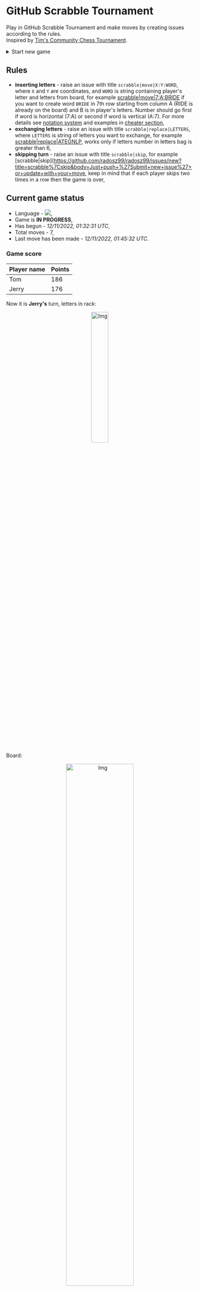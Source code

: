 
# GitHub Scrabble Tournament
Play in GitHub Scrabble Tournament and make moves by creating issues according to the rules.    
Inspired by [Tim's Community Chess Tournament](https://github.com/timburgan/).

<details>
  <summary>Start new game</summary>
  
 
 - [GB](https://github.com/radosz99/radosz99/issues/new?title=scrabble%7Cinit%7CGB&body=Just+push+%27Submit+new+issue%27+or+update+with+your+move)  ![](https://raw.githubusercontent.com/radosz99/radosz99/main/flags/GB.png)
 - [PL](https://github.com/radosz99/radosz99/issues/new?title=scrabble%7Cinit%7CPL&body=Just+push+%27Submit+new+issue%27+or+update+with+your+move)  ![](https://raw.githubusercontent.com/radosz99/radosz99/main/flags/PL.png)
 - [ES](https://github.com/radosz99/radosz99/issues/new?title=scrabble%7Cinit%7CES&body=Just+push+%27Submit+new+issue%27+or+update+with+your+move)  ![](https://raw.githubusercontent.com/radosz99/radosz99/main/flags/ES.png)
 - [DE](https://github.com/radosz99/radosz99/issues/new?title=scrabble%7Cinit%7CDE&body=Just+push+%27Submit+new+issue%27+or+update+with+your+move)  ![](https://raw.githubusercontent.com/radosz99/radosz99/main/flags/DE.png)
 - [FR](https://github.com/radosz99/radosz99/issues/new?title=scrabble%7Cinit%7CFR&body=Just+push+%27Submit+new+issue%27+or+update+with+your+move)  ![](https://raw.githubusercontent.com/radosz99/radosz99/main/flags/FR.png)
</details>
        

## Rules
 - **inserting letters** - raise an issue with title `scrabble|move|X:Y:WORD`, where `X` and `Y` are coordinates, and `WORD` is string containing player's letter and letters from board, for example [scrabble&#124;move&#124;7:A:BRIDE](https://github.com/radosz99/radosz99/issues/new?title=scrabble%7Cmove%7C7%3AA%3ABRIDE&body=Just+push+%27Submit+new+issue%27+or+update+with+your+move) if you want to create word `BRIDE` in 7th row starting from column A (RIDE is already on the board) and B is in player's letters. Number should go first if word is horizontal (7:A) or second if word is vertical (A:7). For more details see [notation system](https://en.wikipedia.org/wiki/Scrabble#Notation_system) and examples in [cheater section](#cheater),
 - **exchanging letters** - raise an issue with title `scrabble|replace|LETTERS`, where `LETTERS` is string of letters you want to exchange, for example [scrabble&#124;replace&#124;ATEGNLP](https://github.com/radosz99/radosz99/issues/new?title=scrabble%7Creplace%7CATEGNLP&body=Just+push+%27Submit+new+issue%27+or+update+with+your+move), works only if letters number in letters bag is greater than 6,
 - **skipping turn** - raise an issue with title `scrabble|skip`, for example [scrabble&#124;skip](https://github.com/radosz99/radosz99/issues/new?title=scrabble%7Cskip&body=Just+push+%27Submit+new+issue%27+or+update+with+your+move, keep in mind that if each player skips two times in a row then the game is over,

## Current game status
 - Language - ![](https://raw.githubusercontent.com/radosz99/radosz99/main/flags/ES.png),
 - Game is **IN PROGRESS**,
 - Has begun - *12/11/2022, 01:32:31 UTC*,
 - Total moves - 7,
 - Last move has been made - *12/11/2022, 01:45:32 UTC*.
    
### Game score
| Player name | Points |
 | - | - |  
| Tom | 186
| Jerry | 176

Now it is **Jerry's** turn, letters in rack:
<p align="center">
    <img src="https://raw.githubusercontent.com/radosz99/radosz99/main/rack.png" width=30% alt="Img"/>
</p>

Board:
<p align="center">
<img src="https://raw.githubusercontent.com/radosz99/radosz99/main/board.png" width=60% alt="Img"/>
</p>
    
## User leaderboard
| Moves | Who | Points |
| - | - | - |
| 7 | [@radosz99](github.com/radosz99)| 362

<a name="cheater"></a>
## Cheater section  
Try out my algorithm and check the moves that were found based on the state of the board and rack. :cowboy_hat_face:
<details>
  <summary>Reveal some fancy moves :)</summary>
  
  | Id | Move | Points |
  | - | - | - |  
|1 | [O:9:lepton](https://github.com/radosz99/radosz99/issues/new?title=scrabble%7Cmove%7CO%3A9%3Alepton&body=Just+push+%27Submit+new+issue%27+or+update+with+your+move) | 33 
|2 | [O:8:pegalon](https://github.com/radosz99/radosz99/issues/new?title=scrabble%7Cmove%7CO%3A8%3Apegalon&body=Just+push+%27Submit+new+issue%27+or+update+with+your+move) | 33 
|3 | [O:9:galpon](https://github.com/radosz99/radosz99/issues/new?title=scrabble%7Cmove%7CO%3A9%3Agalpon&body=Just+push+%27Submit+new+issue%27+or+update+with+your+move) | 30 
|4 | [O:8:paleton](https://github.com/radosz99/radosz99/issues/new?title=scrabble%7Cmove%7CO%3A8%3Apaleton&body=Just+push+%27Submit+new+issue%27+or+update+with+your+move) | 30 
|5 | [7:L:pega](https://github.com/radosz99/radosz99/issues/new?title=scrabble%7Cmove%7C7%3AL%3Apega&body=Just+push+%27Submit+new+issue%27+or+update+with+your+move) | 30 
|6 | [O:7:planteo](https://github.com/radosz99/radosz99/issues/new?title=scrabble%7Cmove%7CO%3A7%3Aplanteo&body=Just+push+%27Submit+new+issue%27+or+update+with+your+move) | 30 
|7 | [O:10:galop](https://github.com/radosz99/radosz99/issues/new?title=scrabble%7Cmove%7CO%3A10%3Agalop&body=Just+push+%27Submit+new+issue%27+or+update+with+your+move) | 27 
|8 | [7:L:peal](https://github.com/radosz99/radosz99/issues/new?title=scrabble%7Cmove%7C7%3AL%3Apeal&body=Just+push+%27Submit+new+issue%27+or+update+with+your+move) | 27 
|9 | [7:L:pean](https://github.com/radosz99/radosz99/issues/new?title=scrabble%7Cmove%7C7%3AL%3Apean&body=Just+push+%27Submit+new+issue%27+or+update+with+your+move) | 27 
|10 | [O:9:peaton](https://github.com/radosz99/radosz99/issues/new?title=scrabble%7Cmove%7CO%3A9%3Apeaton&body=Just+push+%27Submit+new+issue%27+or+update+with+your+move) | 27 
</details>
    
## Latest moves
<details>
<summary>Show 10 latest moves</summary>
  
  
  | Id | Type | Move / Letters to replace | Created words / New letters | Date | Points | Player | Who |
  | - | - | - | - | - | - | - | - |
|6| INSERT | M:6:helearia | ['HELEARIA'] | 12/11/2022, 01:45:31 UTC | 82 | Tom | [@radosz99](github.com/radosz99) |
|5| INSERT | 13:H:escosado | ['ESCOSADO'] | 12/11/2022, 01:42:18 UTC | 84 | Jerry | [@radosz99](github.com/radosz99) |
|4| INSERT | 4:H:zorruna | ['ZORRUNA'] | 12/11/2022, 01:40:51 UTC | 44 | Tom | [@radosz99](github.com/radosz99) |
|3| INSERT | H:10:aireo | ['AIREO'] | 12/11/2022, 01:39:32 UTC | 18 | Jerry | [@radosz99](github.com/radosz99) |
|2| INSERT | 10:E:hipases | ['HIPASES'] | 12/11/2022, 01:38:55 UTC | 48 | Tom | [@radosz99](github.com/radosz99) |
|1| INSERT | I:3:toalleros | ['TOALLEROS'] | 12/11/2022, 01:37:52 UTC | 74 | Jerry | [@radosz99](github.com/radosz99) |
|0| INSERT | 7:H:fer | ['FER'] | 12/11/2022, 01:36:05 UTC | 12 | Tom | [@radosz99](github.com/radosz99) |
</details>
    